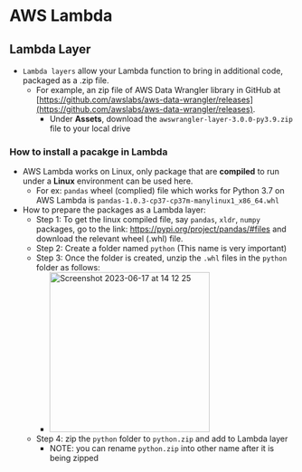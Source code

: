 # AWS Lambda
## Lambda Layer
- `Lambda layers` allow your Lambda function to bring in additional code, packaged as a .zip file.
  - For example, an zip file of AWS Data Wrangler library in GitHub at [https://github.com/awslabs/aws-data-wrangler/releases](https://github.com/awslabs/aws-data-wrangler/releases). 
    - Under **Assets**, download the `awswrangler-layer-3.0.0-py3.9.zip` file to your local drive

### How to install a pacakge in Lambda 
- AWS Lambda works on Linux, only package that are **compiled** to run under a **Linux** environment can be used here.
  - For ex: `pandas` wheel (complied) file which works for Python 3.7 on AWS Lambda is `pandas-1.0.3-cp37-cp37m-manylinux1_x86_64.whl`
- How to prepare the packages as a Lambda layer:
  - Step 1: To get the linux compiled file, say `pandas`, `xldr`, `numpy` packages, go to the link: https://pypi.org/project/pandas/#files and download the relevant wheel (.whl) file.
  - Step 2: Create a folder named `python` (This name is very important)
  - Step 3: Once the folder is created, unzip the `.whl` files in the `python` folder as follows:
    - <img width="283" alt="Screenshot 2023-06-17 at 14 12 25" src="https://github.com/CodexploreRepo/aws/assets/64508435/82aeedc4-8c0e-4be9-8bfc-cfb344cede9b">
  - Step 4: zip the `python` folder to `python.zip` and add to Lambda layer
    - NOTE: you can rename `python.zip` into other name after it is being zipped
